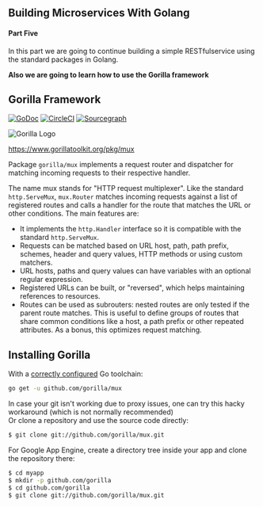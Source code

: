 ## Building Microservices With Golang

#### Part Five
In this part we are going to continue building a simple RESTfulservice using the standard packages in Golang.<br>

<b>Also we are going to learn how to use the Gorilla framework</b>

## Gorilla Framework
[![GoDoc](https://godoc.org/github.com/gorilla/mux?status.svg)](https://godoc.org/github.com/gorilla/mux)
[![CircleCI](https://circleci.com/gh/gorilla/mux.svg?style=svg)](https://circleci.com/gh/gorilla/mux)
[![Sourcegraph](https://sourcegraph.com/github.com/gorilla/mux/-/badge.svg)](https://sourcegraph.com/github.com/gorilla/mux?badge)

![Gorilla Logo](https://cloud-cdn.questionable.services/gorilla-icon-64.png)

https://www.gorillatoolkit.org/pkg/mux

Package `gorilla/mux` implements a request router and dispatcher for matching incoming requests to
their respective handler.

The name mux stands for "HTTP request multiplexer". Like the standard `http.ServeMux`, `mux.Router` matches incoming requests against a list of registered routes and calls a handler for the route that matches the URL or other conditions. The main features are:

* It implements the `http.Handler` interface so it is compatible with the standard `http.ServeMux`.
* Requests can be matched based on URL host, path, path prefix, schemes, header and query values, HTTP methods or using custom matchers.
* URL hosts, paths and query values can have variables with an optional regular expression.
* Registered URLs can be built, or "reversed", which helps maintaining references to resources.
* Routes can be used as subrouters: nested routes are only tested if the parent route matches. This is useful to define groups of routes that share common conditions like a host, a path prefix or other repeated attributes. As a bonus, this optimizes request matching.

## Installing Gorilla

With a [correctly configured](https://golang.org/doc/install#testing) Go toolchain:

```sh
go get -u github.com/gorilla/mux
```

In case your git isn't working due to proxy issues, one can try this hacky workaround (which is not normally recommended)<br>
Or clone a repository and use the source code directly:
```sh
$ git clone git://github.com/gorilla/mux.git
``` 

For Google App Engine, create a directory tree inside your app and clone the repository there:

```sh
$ cd myapp
$ mkdir -p github.com/gorilla
$ cd github.com/gorilla
$ git clone git://github.com/gorilla/mux.git
```